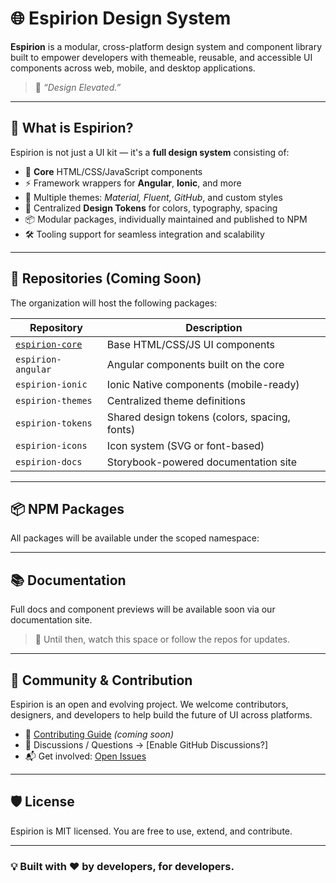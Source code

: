# 🌐 Espirion Design System

**Espirion** is a modular, cross-platform design system and component library built to empower developers with themeable, reusable, and accessible UI components across web, mobile, and desktop applications.

> 🚀 *“Design Elevated.”*

---

## 🧩 What is Espirion?

Espirion is not just a UI kit — it's a **full design system** consisting of:

- 🔗 **Core** HTML/CSS/JavaScript components
- ⚡ Framework wrappers for **Angular**, **Ionic**, and more
- 🎨 Multiple themes: *Material, Fluent, GitHub*, and custom styles
- 🎯 Centralized **Design Tokens** for colors, typography, spacing
- 📦 Modular packages, individually maintained and published to NPM
- 🛠️ Tooling support for seamless integration and scalability

---

## 📁 Repositories (Coming Soon)

The organization will host the following packages:

| Repository              | Description                                     |
|--------------------------|-------------------------------------------------|
| [`espirion-core`](https://github.com/Espirion/espirion-core) | Base HTML/CSS/JS UI components |
| `espirion-angular`       | Angular components built on the core            |
| `espirion-ionic`         | Ionic Native components (mobile-ready)          |
| `espirion-themes`        | Centralized theme definitions                   |
| `espirion-tokens`        | Shared design tokens (colors, spacing, fonts)   |
| `espirion-icons`         | Icon system (SVG or font-based)                 |
| `espirion-docs`          | Storybook-powered documentation site            |

---

## 📦 NPM Packages

All packages will be available under the scoped namespace:


---

## 📚 Documentation

Full docs and component previews will be available soon via our documentation site.

> 🧪 Until then, watch this space or follow the repos for updates.

---

## 👥 Community & Contribution

Espirion is an open and evolving project. We welcome contributors, designers, and developers to help build the future of UI across platforms.

- 📖 [Contributing Guide](https://github.com/Espirion/.github/blob/main/CONTRIBUTING.md) *(coming soon)*
- 💬 Discussions / Questions → [Enable GitHub Discussions?]
- 📬 Get involved: [Open Issues](https://github.com/orgs/Espirion/projects)

---

## 🛡 License

Espirion is MIT licensed. You are free to use, extend, and contribute.

---

### 💡 Built with ❤️ by developers, for developers.


